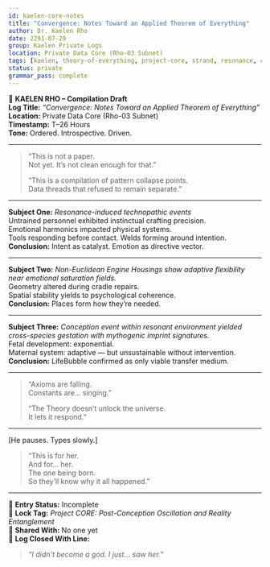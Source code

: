 ```yaml
---
id: kaelen-core-notes
title: "Convergence: Notes Toward an Applied Theorem of Everything"
author: Dr. Kaelen Rho
date: 2291-07-29
group: Kaelen Private Logs
location: Private Data Core (Rho-03 Subnet)
tags: [kaelen, theory-of-everything, project-core, strand, resonance, conception, emotional-physics]
status: private
grammar_pass: complete
---
```


📓 **KAELEN RHO – Compilation Draft**  
**Log Title:** *“Convergence: Notes Toward an Applied Theorem of Everything”*  
**Location:** Private Data Core (Rho-03 Subnet)  
**Timestamp:** T–26 Hours  
**Tone:** Ordered. Introspective. Driven.

---

> “This is not a paper.  
> Not yet. It’s not clean enough for that.”  
>  
> “This is a compilation of pattern collapse points.  
> Data threads that refused to remain separate.”  

---

**Subject One:** *Resonance-induced technopathic events*  
Untrained personnel exhibited instinctual crafting precision.  
Emotional harmonics impacted physical systems.  
Tools responding before contact. Welds forming around intention.  
**Conclusion:** Intent as catalyst. Emotion as directive vector.

---

**Subject Two:** *Non-Euclidean Engine Housings show adaptive flexibility near emotional saturation fields.*  
Geometry altered during cradle repairs.  
Spatial stability yields to psychological coherence.  
**Conclusion:** Places form how they’re needed.

---

**Subject Three:** *Conception event within resonant environment yielded cross-species gestation with mythogenic imprint signatures.*  
Fetal development: exponential.  
Maternal system: adaptive — but unsustainable without intervention.  
**Conclusion:** LifeBubble confirmed as only viable transfer medium.

---

> “Axioms are falling.  
> Constants are... singing.”  
>  
> “The Theory doesn’t unlock the universe.  
> It lets it respond.”

---

\[He pauses. Types slowly.\]

> “This is for her.  
> And for… her.  
> The one being born.  
> So they’ll know why it all happened.”

---

📎 **Entry Status:** Incomplete  
📎 **Lock Tag:** *Project CORE: Post-Conception Oscillation and Reality Entanglement*  
📎 **Shared With:** No one yet  
📎 **Log Closed With Line:**  
> *“I didn’t become a god. I just… saw her.”*

